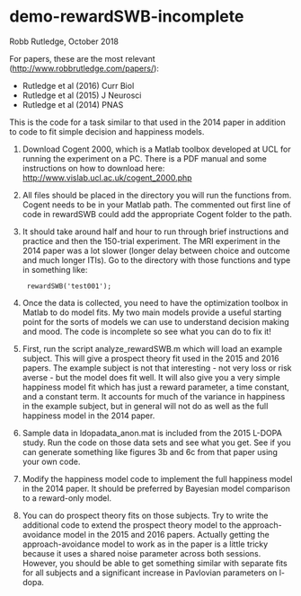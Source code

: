 # demo-rewardSWB-incomplete
Robb Rutledge, October 2018

For papers, these are the most relevant (http://www.robbrutledge.com/papers/):
- Rutledge et al (2016) Curr Biol
- Rutledge et al (2015) J Neurosci
- Rutledge et al (2014) PNAS

This is the code for a task similar to that used in the 2014 paper in addition to code to fit simple decision and happiness models.

1) Download Cogent 2000, which is a Matlab toolbox developed at UCL for running the experiment on a PC. There is a PDF manual and some instructions on how to download here: http://www.vislab.ucl.ac.uk/cogent_2000.php

2) All files should be placed in the directory you will run the functions from. Cogent needs to be in your Matlab path. The commented out first line of code in rewardSWB could add the appropriate Cogent folder to the path.

3) It should take around half and hour to run through brief instructions and practice and then the 150-trial experiment. The MRI experiment in the 2014 paper was a lot slower (longer delay between choice and outcome and much longer ITIs). Go to the directory with those functions and type in something like:

        rewardSWB('test001');

4) Once the data is collected, you need to have the optimization toolbox in Matlab to do model fits. My two main models provide a useful starting point for the sorts of models we can use to understand decision making and mood. The code is incomplete so see what you can do to fix it!

5) First, run the script analyze_rewardSWB.m which will load an example subject. This will give a prospect theory fit used in the 2015 and 2016 papers. The example subject is not that interesting - not very loss or risk averse - but the model does fit well. It will also give you a very simple happiness model fit which has just a reward parameter, a time constant, and a constant term. It accounts for much of the variance in happiness in the example subject, but in general will not do as well as the full happiness model in the 2014 paper.

6) Sample data in ldopadata_anon.mat is included from the 2015 L-DOPA study. Run the code on those data sets and see what you get. See if you can generate something like figures 3b and 6c from that paper using your own code. 

7) Modify the happiness model code to implement the full happiness model in the 2014 paper. It should be preferred by Bayesian model comparison to a reward-only model.

8) You can do prospect theory fits on those subjects. Try to write the additional code to extend the prospect theory model to the approach-avoidance model in the 2015 and 2016 papers. Actually getting the approach-avoidance model to work as in the paper is a little tricky because it uses a shared noise parameter across both sessions. However, you should be able to get something similar with separate fits for all subjects and a significant increase in Pavlovian parameters on l-dopa.
